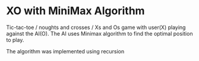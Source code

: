 # XO with MiniMax Algorithm
Tic-tac-toe / noughts and crosses / Xs and Os game with user(X) playing against the AI(O). 
The AI uses Minimax algorithm to find the optimal position to play.

The algorithm was implemented using recursion 
